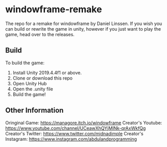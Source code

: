 # windowframe-remake
The repo for a remake for windowframe by Daniel Linssen. If you wish you can build or rewrite the game in unity, however if you just want to play the game, head over to the releases.

## Build
To build the game:
1. Install Unity 2019.4.4f1 or above.
2. Clone or download this repo
3. Open Unity Hub
4. Open the .unity file
5. Build the game!

## Other Information

Oringinal Game: https://managore.itch.io/windowframe
Creator's Youtube: https://www.youtube.com/channel/UCeawXhQYjMlNk-qrAxWkfQg
Creator's Twitter: https://www.twitter.com/midnadimple
Creator's Instagram: https://www.instagram.com/abdulandprogramming
